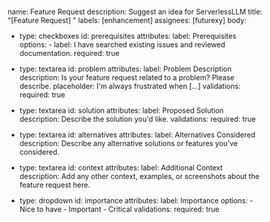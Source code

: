 name: Feature Request
description: Suggest an idea for ServerlessLLM
title: "[Feature Request] "
labels: [enhancement]
assignees: [futurexy]
body:
  - type: checkboxes
    id: prerequisites
    attributes:
      label: Prerequisites
      options:
        - label: I have searched existing issues and reviewed documentation.
          required: true

  - type: textarea
    id: problem
    attributes:
      label: Problem Description
      description: Is your feature request related to a problem? Please describe.
      placeholder: I'm always frustrated when [...]
    validations:
      required: true

  - type: textarea
    id: solution
    attributes:
      label: Proposed Solution
      description: Describe the solution you'd like.
    validations:
      required: true

  - type: textarea
    id: alternatives
    attributes:
      label: Alternatives Considered
      description: Describe any alternative solutions or features you've considered.

  - type: textarea
    id: context
    attributes:
      label: Additional Context
      description: Add any other context, examples, or screenshots about the feature request here.

  - type: dropdown
    id: importance
    attributes:
      label: Importance
      options:
        - Nice to have
        - Important
        - Critical
    validations:
      required: true